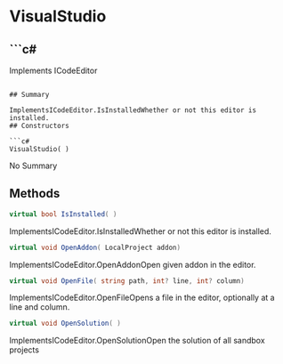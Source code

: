 # VisualStudio

## ```c#
Implements ICodeEditor
```

## Summary

ImplementsICodeEditor.IsInstalledWhether or not this editor is installed.
## Constructors

```c#
VisualStudio( ) 
```
No Summary
## Methods

```c#
virtual bool IsInstalled( ) 
```
ImplementsICodeEditor.IsInstalledWhether or not this editor is installed.
```c#
virtual void OpenAddon( LocalProject addon) 
```
ImplementsICodeEditor.OpenAddonOpen given addon in the editor.
```c#
virtual void OpenFile( string path, int? line, int? column) 
```
ImplementsICodeEditor.OpenFileOpens a file in the editor, optionally at a line and column.
```c#
virtual void OpenSolution( ) 
```
ImplementsICodeEditor.OpenSolutionOpen the solution of all sandbox projects
